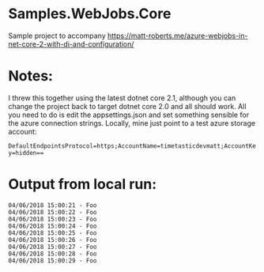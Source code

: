 # Samples.WebJobs.Core
Sample project to accompany https://matt-roberts.me/azure-webjobs-in-net-core-2-with-di-and-configuration/

# Notes:

I threw this together using the latest dotnet core 2.1, although you can change the project back to target dotnet core 2.0 and all should work. All you need to do is edit the appsettings.json and set something sensible for the azure connection strings. Locally, mine just point to a test azure storage account:

`DefaultEndpointsProtocol=https;AccountName=timetasticdevmatt;AccountKey=hidden==`

# Output from local run:

```04/06/2018 15:00:21 - Foo
04/06/2018 15:00:21 - Foo
04/06/2018 15:00:22 - Foo
04/06/2018 15:00:23 - Foo
04/06/2018 15:00:24 - Foo
04/06/2018 15:00:25 - Foo
04/06/2018 15:00:26 - Foo
04/06/2018 15:00:27 - Foo
04/06/2018 15:00:28 - Foo
04/06/2018 15:00:29 - Foo

